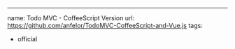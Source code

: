---
name: Todo MVC - CoffeeScript Version
url: https://github.com/anfelor/TodoMVC-CoffeeScript-and-Vue.js
tags:
  - official
